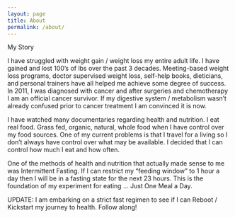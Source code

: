 ```yaml
---
layout: page
title: About
permalink: /about/
---
```


My Story

I have struggled with weight gain / weight loss my entire adult life.  I have gained and lost 100’s of lbs over the past 3 decades. Meeting-based weight loss programs, doctor supervised weight loss, self-help books, dieticians, and personal trainers have all helped me achieve some degree of success.  In 2011, I was diagnosed with cancer and after surgeries and chemotherapy I am an official cancer survivor.  If my digestive system / metabolism wasn’t already confused prior to cancer treatment I am convinced it is now.

I have watched many documentaries regarding health and nutrition.  I eat real food. Grass fed, organic, natural, whole food when I have control over my food sources.  One of my current problems is that I travel for a living so I don’t always have control over what may be available.  I decided that I can control how much I eat and how often.

One of the methods of health and nutrition that actually made sense to me was Intermittent Fasting.  If I can restrict my “feeding window” to 1 hour a day then I will be in a fasting state for the next 23 hours.  This is the foundation of my experiment for eating … Just One Meal a Day.

UPDATE:   I am embarking on a strict fast regimen to see if I can Reboot / Kickstart my journey to health.  Follow along!
